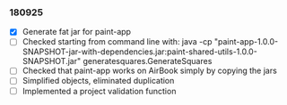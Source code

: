 

### 180925

- [x] Generate fat jar for paint-app
- [ ] Checked starting from command line with:
      java -cp "paint-app-1.0.0-SNAPSHOT-jar-with-dependencies.jar:paint-shared-utils-1.0.0-SNAPSHOT.jar" generatesquares.GenerateSquares
- [ ] Checked that paint-app works on AirBook simply by copying the jars
- [ ] Simplified objects, eliminated duplication
- [ ] Implemented a project validation function 
